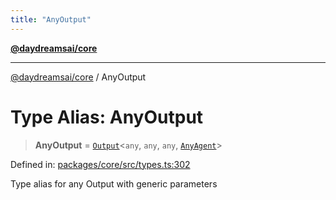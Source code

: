 ```yaml
---
title: "AnyOutput"
---
```


[**@daydreamsai/core**](./api-reference.md)

***

[@daydreamsai/core](./api-reference.md) / AnyOutput

# Type Alias: AnyOutput

> **AnyOutput** = [`Output`](./Output.md)\<`any`, `any`, `any`, [`AnyAgent`](./AnyAgent.md)\>

Defined in: [packages/core/src/types.ts:302](https://github.com/dojoengine/daydreams/blob/95678f46ea3908883ec80d853a28c9f23ca4f5c2/packages/core/src/types.ts#L302)

Type alias for any Output with generic parameters
